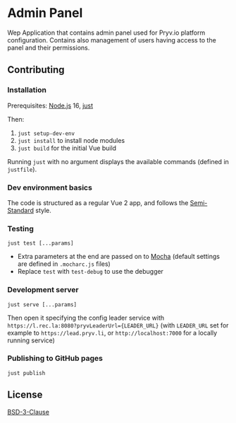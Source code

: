 # Admin Panel

Wep Application that contains admin panel used for Pryv.io platform configuration.
Contains also management of users having access to the panel and their permissions.

## Contributing

### Installation

Prerequisites: [Node.js](https://nodejs.org/en/download/) 16, [just](https://github.com/casey/just#installation)

Then:
1. `just setup-dev-env`
2. `just install` to install node modules
3. `just build` for the initial Vue build

Running `just` with no argument displays the available commands (defined in `justfile`).

### Dev environment basics

The code is structured as a regular Vue 2 app, and follows the [Semi-Standard](https://github.com/standard/semistandard) style.

### Testing

```
just test [...params]
```
- Extra parameters at the end are passed on to [Mocha](https://mochajs.org/) (default settings are defined in `.mocharc.js` files)
- Replace `test` with `test-debug` to use the debugger

### Development server

```
just serve [...params]
```
Then open it specifying the config leader service with `https://l.rec.la:8080?pryvLeaderUrl={LEADER_URL}` (with `LEADER_URL` set for example to `https://lead.pryv.li`, or `http://localhost:7000` for a locally running service)

### Publishing to GitHub pages

```
just publish
```


## License

[BSD-3-Clause](https://github.com/pryv/app-web-admin/blob/master/LICENSE)
